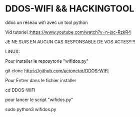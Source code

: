 # DDOS-WIFI   &&   HACKINGTOOL
ddos un réseau wifi avec un tool python

Vid  tutoriel :https://www.youtube.com/watch?v=n-jxc-RzkR4

JE NE SUIS EN AUCUN CAS RESPONSABLE DE VOS ACTES!!!!!


LINUX:


Pour installer le reposytorie "wifidos.py"

git clone https://github.com/actonetor/DDOS-WIFI

Pour Entrer dans le fichier installer

cd DDOS-WIFI


pour lancer le script "wifidos.py"

sudo python3 wifidos.py
